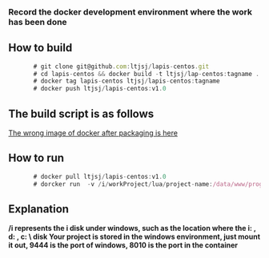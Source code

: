 ### Record the docker development environment where the work has been done


## How to build 
  
```js
       # git clone git@github.com:ltjsj/lapis-centos.git
       # cd lapis-centos && docker build -t ltjsj/lap-centos:tagname . 
       # docker tag lapis-centos ltjsj/lapis-centos:tagname 
       # docker push ltjsj/lapis-centos:v1.0
```



## The build script is as follows

[The wrong image of docker after packaging is here](https://hub.docker.com/u/ltjsj)
  

## How to run 
  
```js
       # docker pull ltjsj/lapis-centos:v1.0    
       # dorcker run  -v /i/workProject/lua/project-name:/data/www/program -p 9444:8010  ltjsj/lapis-centos:v1.0
```

## Explanation   

**/i represents the i disk under windows, such as the location where the i: \, d: \, c: \ disk Your project is stored in the windows environment, just mount it out, 9444 is the port of windows,  8010 is the port in the container**
